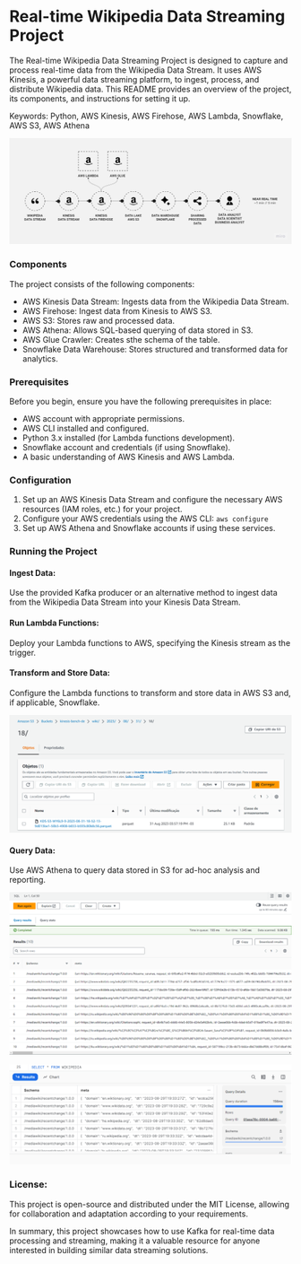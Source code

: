 # Real-time Wikipedia Data Streaming Project
The Real-time Wikipedia Data Streaming Project is designed to capture and process real-time data from the Wikipedia Data Stream. It uses AWS Kinesis, a powerful data streaming platform, to ingest, process, and distribute Wikipedia data. This README provides an overview of the project, its components, and instructions for setting it up.

Keywords: Python, AWS Kinesis, AWS Firehose, AWS Lambda, Snowflake, AWS S3, AWS Athena

![AWS Kinesis Snowflake Flow](app_flow/assets/kinesis-snowflake-flow.jpg)

### Components
The project consists of the following components:

* AWS Kinesis Data Stream: Ingests data from the Wikipedia Data Stream.
* AWS Firehose: Ingest data from Kinesis to AWS S3.
* AWS S3: Stores raw and processed data.
* AWS Athena: Allows SQL-based querying of data stored in S3.
* AWS Glue Crawler: Creates sthe schema of the table.
* Snowflake Data Warehouse: Stores structured and transformed data for analytics.

### Prerequisites
Before you begin, ensure you have the following prerequisites in place:

- AWS account with appropriate permissions.
- AWS CLI installed and configured.
- Python 3.x installed (for Lambda functions development).
- Snowflake account and credentials (if using Snowflake).
- A basic understanding of AWS Kinesis and AWS Lambda.

### Configuration
1. Set up an AWS Kinesis Data Stream and configure the necessary AWS resources (IAM roles, etc.) for your project.
2. Configure your AWS credentials using the AWS CLI: `aws configure`
3. Set up AWS Athena and Snowflake accounts if using these services.

### Running the Project
#### Ingest Data:
Use the provided Kafka producer or an alternative method to ingest data from the Wikipedia Data Stream into your Kinesis Data Stream.

#### Run Lambda Functions:
Deploy your Lambda functions to AWS, specifying the Kinesis stream as the trigger.

#### Transform and Store Data:
Configure the Lambda functions to transform and store data in AWS S3 and, if applicable, Snowflake.

![AWS S3](app_flow/assets/s3-bucket.png)

#### Query Data:
Use AWS Athena to query data stored in S3 for ad-hoc analysis and reporting.

![AWS Athena](app_flow/assets/athena-kinesis.png)

![AWS Snow](app_flow/assets/snowflake-table.png)

### License:
This project is open-source and distributed under the MIT License, allowing for collaboration and adaptation according to your requirements.

In summary, this project showcases how to use Kafka for real-time data processing and streaming, making it a valuable resource for anyone interested in building similar data streaming solutions.
